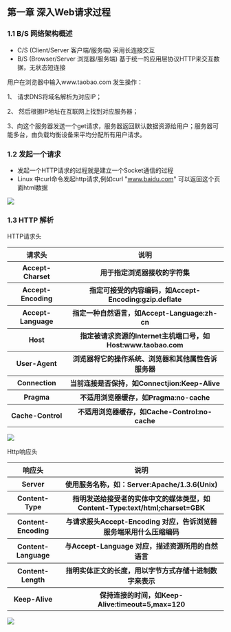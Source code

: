 ## 第一章 深入Web请求过程
### 1.1 B/S 网络架构概述

 - C/S (Client/Server 客户端/服务端)  采用长连接交互
 - B/S (Browser/Server 浏览器/服务端)  基于统一的应用层协议HTTP来交互数据，无状态短连接
 
 用户在浏览器中输入www.taobao.com 发生操作：

 1、 请求DNS将域名解析为对应IP；
 
 2、 然后根据IP地址在互联网上找到对应服务器；
 
 3、向这个服务器发送一个get请求，服务器返回默认数据资源给用户；服务器可能多台，由负载均衡设备来平均分配所有用户请求。
 
### 1.2 发起一个请求
- 发起一个HTTP请求的过程就是建立一个Socket通信的过程
- Linux 中curl命令发起http请求,例如curl "www.baidu.com" 可以返回这个页面html数据

![](https://raw.githubusercontent.com/NAN009/learning/master/src/main/java/com/zenan/zhang/learning/reading/notes/resource/curl.png)

### 1.3 HTTP 解析
HTTP请求头
<table>
<tr>
<th>请求头</th>
<th>说明</th>
</tr>
<tr>
<th>Accept-Charset</th>
<th>用于指定浏览器接收的字符集</th>
</tr>
<tr>
<th>Accept-Encoding</th>
<th>指定可接受的内容编码，如Accept-Encoding:gzip.deflate</th>
</tr>
<tr>
<th>Accept-Language</th>
<th>指定一种自然语言，如Accept-Language:zh-cn</th>
</tr>
<tr>
<th>Host</th>
<th>指定被请求资源的Internet主机端口号，如Host:www.taobao.com</th>
</tr>
<tr>
<th>User-Agent</th>
<th>浏览器将它的操作系统、浏览器和其他属性告诉服务器</th>
</tr>
<tr>
<th>Connection</th>
<th>当前连接是否保持，如Connectjion:Keep-Alive</th>
</tr>
<tr>
<th>Pragma</th>
<th>不适用浏览器缓存，如Pragma:no-cache</th>
</tr>
<tr>
<th>Cache-Control</th>
<th>不适用浏览器缓存，如Cache-Control:no-cache</th>
</tr>
</table>

![](https://raw.githubusercontent.com/NAN009/learning/master/src/main/java/com/zenan/zhang/learning/reading/notes/resource/Request%20Headers.png)

Http响应头
<table>
<tr>
<th>响应头</th>
<th>说明</th>
</tr>
<tr>
<th>Server</th>
<th>使用服务名称，如：Server:Apache/1.3.6(Unix)</th>
</tr>
<tr>
<th>Content-Type</th>
<th>指明发送给接受者的实体中文的媒体类型，如Content-Type:text/html;charset=GBK</th>
</tr>
<tr>
<th>Content-Encoding</th>
<th>与请求报头Accept-Encoding 对应，告诉浏览器服务端采用什么压缩编码</th>
</tr>
<tr>
<th>Content-Language</th>
<th>与Accept-Language 对应，描述资源所用的自然语言</th>
</tr>
<tr>
<th>Content-Length</th>
<th>指明实体正文的长度，用以字节方式存储十进制数字来表示</th>
</tr>
<tr>
<th>Keep-Alive</th>
<th>保持连接的时间，如Keep-Alive:timeout=5,max=120</th>
</tr>
<tr>
</table>

![](https://raw.githubusercontent.com/NAN009/learning/master/src/main/java/com/zenan/zhang/learning/reading/notes/resource/Response%20Headers.png)


 
 